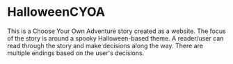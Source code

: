 # HalloweenCYOA

This is a Choose Your Own Adventure story created as a website. The focus of the story is around a spooky Halloween-based theme. A reader/user can read through the story and make decisions along the way. There are multiple endings based on the user's decisions.
